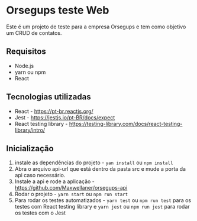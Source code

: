 # Orsegups teste Web

Este é um projeto de teste para a empresa Orsegups e tem como objetivo um CRUD de contatos.

## Requisitos
 - Node.js
 - yarn ou npm
 - React

## Tecnologias utilizadas
 - React - https://pt-br.reactjs.org/
 - Jest - https://jestjs.io/pt-BR/docs/expect
 - React testing library - https://testing-library.com/docs/react-testing-library/intro/

## Inicialização
 1. instale as dependências do projeto - `yan install` ou `npm install`
 2. Abra o arquivo api-url que está dentro da pasta src e mude a porta da api caso necessário.
 3. Instale a api e rode a aplicação - https://github.com/Maxwellaner/orsegups-api
 4. Rodar o projeto - `yarn start` ou `npm run start`
 5. Para rodar os testes automatizados - `yarn test` ou `npm run test` para os testes com React testing library e `yarn jest` ou `npm run jest` para rodar os testes com o Jest
